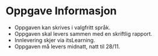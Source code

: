 # Oppgave Informasjon

* Oppgaven kan skrives i valgfritt språk.
* Oppgaven skal levers sammen med en skriftlig rapport.
* Innlevering skjer via itsLearning.
* Oppgaven må levers midnatt, natt til 28/11.
